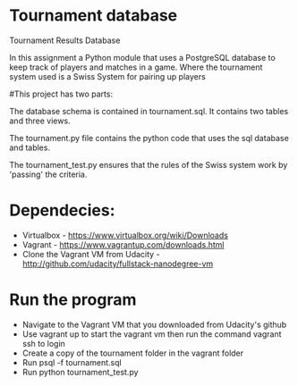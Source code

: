 # Tournament database

Tournament Results Database

In this assignment a Python module that uses a PostgreSQL database to keep track of players and matches in a game. Where the tournament system used is a Swiss System for pairing up players

#This project has two parts:

The database schema is contained in tournament.sql. It contains two tables and three views.

The tournament.py file contains the python code that uses the sql database and tables.

The tournament_test.py ensures that the rules of the Swiss system work by 'passing' the criteria.

# Dependecies:

- Virtualbox - https://www.virtualbox.org/wiki/Downloads
- Vagrant - https://www.vagrantup.com/downloads.html
- Clone the Vagrant VM from Udacity - http://github.com/udacity/fullstack-nanodegree-vm

# Run the program

- Navigate to the Vagrant VM that you downloaded from Udacity's github
- Use vagrant up to start the vagrant vm then run the command vagrant ssh to login
- Create a copy of the tournament folder in the vagrant folder
- Run psql -f tournament.sql
- Run python tournament_test.py
